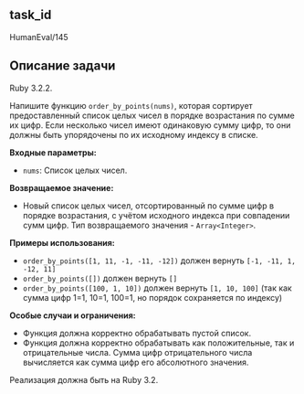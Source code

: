 ## task_id
HumanEval/145

## Описание задачи
Ruby 3.2.2.

Напишите функцию `order_by_points(nums)`, которая сортирует предоставленный список целых чисел в порядке возрастания по сумме их цифр.  Если несколько чисел имеют одинаковую сумму цифр, то они должны быть упорядочены по их исходному индексу в списке.

**Входные параметры:**

* `nums`: Список целых чисел.

**Возвращаемое значение:**

* Новый список целых чисел, отсортированный по сумме цифр в порядке возрастания, с учётом исходного индекса при совпадении сумм цифр. Тип возвращаемого значения - `Array<Integer>`.

**Примеры использования:**

* `order_by_points([1, 11, -1, -11, -12])`  должен вернуть `[-1, -11, 1, -12, 11]`
* `order_by_points([])` должен вернуть `[]`
* `order_by_points([100, 1, 10])` должен вернуть `[1, 10, 100]` (так как сумма цифр 1=1, 10=1, 100=1, но порядок сохраняется по индексу)


**Особые случаи и ограничения:**

* Функция должна корректно обрабатывать пустой список.
* Функция должна корректно обрабатывать как положительные, так и отрицательные числа.  Сумма цифр отрицательного числа вычисляется как сумма цифр его абсолютного значения.


Реализация должна быть на Ruby 3.2.

